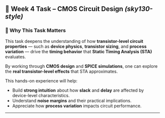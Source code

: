 ## 🧾 Week 4 Task – CMOS Circuit Design *(sky130-style)*

### 📌 Why This Task Matters

This task deepens the understanding of how **transistor-level circuit properties** — such as **device physics**, **transistor sizing**, and **process variation** — drive the **timing behavior** that **Static Timing Analysis (STA)** evaluates.

By working through **CMOS design** and **SPICE simulations**, one can explore the **real transistor-level effects** that STA approximates.

This hands-on experience will help:

* Build **strong intuition** about how **slack** and **delay** are affected by device-level characteristics.
* Understand **noise margins** and their practical implications.
* Appreciate how **process variation** impacts circuit performance.

---


